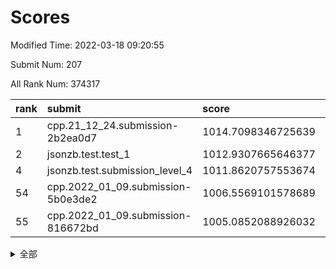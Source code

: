 # Scores

Modified Time: 2022-03-18 09:20:55

Submit Num: 207

All Rank Num: 374317

| rank |               submit               |       score        |       sigma        | pk_num |
| :--- | :--------------------------------- | :----------------- | :----------------- | :----- |
| 1    | cpp.21_12_24.submission-2b2ea0d7   | 1014.7098346725639 | 0.8403889012928756 | 7233   |
| 2    | jsonzb.test.test_1                 | 1012.9307665646377 | 0.8132930561309936 | 7228   |
| 4    | jsonzb.test.submission_level_4     | 1011.8620757553674 | 0.7932176955801764 | 7235   |
| 54   | cpp.2022_01_09.submission-5b0e3de2 | 1006.5569101578689 | 0.7322115533101671 | 7238   |
| 55   | cpp.2022_01_09.submission-816672bd | 1005.0852088926032 | 0.7245725131746511 | 7234   |


<details>
<summary>全部</summary>

| rank |                 submit                 |       score        |       sigma        | pk_num |
| :--- | :------------------------------------- | :----------------- | :----------------- | :----- |
| 1    | cpp.21_12_24.submission-2b2ea0d7       | 1014.7098346725639 | 0.8403889012928756 | 7233   |
| 2    | jsonzb.test.test_1                     | 1012.9307665646377 | 0.8132930561309936 | 7228   |
| 3    | gobigger.level_3.submission_level_3_43 | 1012.1082564225004 | 0.7595127809063951 | 7229   |
| 4    | jsonzb.test.submission_level_4         | 1011.8620757553674 | 0.7932176955801764 | 7235   |
| 5    | gobigger.level_3.submission_level_3_47 | 1011.7490478185445 | 0.7661652264669448 | 7231   |
| 6    | gobigger.level_3.submission_level_3_27 | 1011.3780432754877 | 0.7775321926279652 | 7234   |
| 7    | gobigger.level_3.submission_level_3_44 | 1011.3381598803936 | 0.7802248739029244 | 7237   |
| 8    | gobigger.level_3.submission_level_3_38 | 1011.0237817272824 | 0.7667879994429031 | 7237   |
| 9    | gobigger.level_3.submission_level_3_49 | 1010.8998962351592 | 0.764030124224565  | 7234   |
| 10   | gobigger.level_3.submission_level_3_11 | 1010.7662862141217 | 0.7634949107132837 | 7238   |
| 11   | gobigger.level_3.submission_level_3_20 | 1010.7560085132629 | 0.7704580409708696 | 7236   |
| 12   | gobigger.level_3.submission_level_3_32 | 1010.7376224295011 | 0.7648707241122288 | 7229   |
| 13   | gobigger.level_3.submission_level_3_0  | 1010.6538735667108 | 0.7528260757847103 | 7238   |
| 14   | gobigger.level_3.submission_level_3_36 | 1010.5195065414864 | 0.7800717230144496 | 7236   |
| 15   | gobigger.level_3.submission_level_3_10 | 1010.5125003677681 | 0.7764864503063343 | 7234   |
| 16   | gobigger.level_3.submission_level_3_25 | 1010.4776764074666 | 0.7638554176036333 | 7231   |
| 17   | gobigger.level_3.submission_level_3_28 | 1010.477266615659  | 0.7792511182469353 | 7238   |
| 18   | gobigger.level_3.submission_level_3_6  | 1010.443650140494  | 0.748490576013731  | 7234   |
| 19   | gobigger.level_3.submission_level_3_14 | 1010.438695937692  | 0.7461006605710927 | 7233   |
| 20   | gobigger.level_3.submission_level_3_9  | 1010.4113997071009 | 0.751829322430476  | 7236   |
| 21   | gobigger.level_3.submission_level_3_2  | 1010.3456423504181 | 0.7591628039104656 | 7236   |
| 22   | gobigger.level_3.submission_level_3_22 | 1010.3209934787686 | 0.7602140580551283 | 7231   |
| 23   | gobigger.level_3.submission_level_3_40 | 1010.2682812551185 | 0.7515183203430051 | 7230   |
| 24   | gobigger.level_3.submission_level_3_3  | 1010.2363668335631 | 0.7548434123507939 | 7233   |
| 25   | gobigger.level_3.submission_level_3_23 | 1010.2170908468001 | 0.7592379537336422 | 7234   |
| 26   | gobigger.level_3.submission_level_3_30 | 1010.2092385211189 | 0.7487854032874803 | 7235   |
| 27   | gobigger.level_3.submission_level_3_29 | 1010.1366247892621 | 0.7583839943430918 | 7232   |
| 28   | gobigger.level_3.submission_level_3_16 | 1010.098327143807  | 0.7674327919703455 | 7228   |
| 29   | gobigger.level_3.submission_level_3_42 | 1010.0519555393236 | 0.7793230108117656 | 7239   |
| 30   | gobigger.level_3.submission_level_3_33 | 1009.8628675507052 | 0.7634150699244975 | 7238   |
| 31   | gobigger.level_3.submission_level_3_17 | 1009.8340466965632 | 0.7574557617118527 | 7229   |
| 32   | gobigger.level_3.submission_level_3_15 | 1009.8253290005214 | 0.7483159280316557 | 7242   |
| 33   | gobigger.level_3.submission_level_3_4  | 1009.7587496222284 | 0.747137365210562  | 7229   |
| 34   | gobigger.level_3.submission_level_3_34 | 1009.7353296444226 | 0.7647649309962294 | 7229   |
| 35   | gobigger.level_3.submission_level_3_1  | 1009.6914043595472 | 0.7606990763983418 | 7232   |
| 36   | gobigger.level_3.submission_level_3_24 | 1009.659233781471  | 0.7528070318134942 | 7236   |
| 37   | gobigger.level_3.submission_level_3_31 | 1009.6432124999911 | 0.755873984404034  | 7229   |
| 38   | gobigger.level_3.submission_level_3_37 | 1009.6313197134731 | 0.7453243120035717 | 7235   |
| 39   | gobigger.level_3.submission_level_3_41 | 1009.5019120478414 | 0.7675151511782067 | 7229   |
| 40   | gobigger.level_3.submission_level_3_21 | 1009.4650325546415 | 0.7589665331382981 | 7232   |
| 41   | gobigger.level_3.submission_level_3_39 | 1009.4354461278215 | 0.7635362310978416 | 7230   |
| 42   | gobigger.level_3.submission_level_3_45 | 1009.4216099475359 | 0.7509296593199424 | 7233   |
| 43   | gobigger.level_3.submission_level_3_12 | 1009.3800813313212 | 0.746924347158472  | 7234   |
| 44   | gobigger.level_3.submission_level_3_5  | 1009.3670788139182 | 0.7503780633459686 | 7239   |
| 45   | gobigger.level_3.submission_level_3_19 | 1009.2190449760895 | 0.7338171371559156 | 7231   |
| 46   | gobigger.level_3.submission_level_3_48 | 1009.0941464657378 | 0.7483648556072379 | 7237   |
| 47   | gobigger.level_3.submission_level_3_18 | 1008.9700590601252 | 0.7478377767158124 | 7231   |
| 48   | gobigger.level_3.submission_level_3_46 | 1008.9321220623925 | 0.7501523637388886 | 7236   |
| 49   | gobigger.level_3.submission_level_3_35 | 1008.8426893472118 | 0.7476559481035666 | 7239   |
| 50   | gobigger.level_3.submission_level_3_7  | 1008.7803334953848 | 0.7458663274023843 | 7238   |
| 51   | gobigger.level_3.submission_level_3_13 | 1008.7381517656318 | 0.748341361546086  | 7236   |
| 52   | gobigger.level_3.submission_level_3_8  | 1008.6630813607709 | 0.7360016635897153 | 7235   |
| 53   | gobigger.level_3.submission_level_3_26 | 1008.4953104914867 | 0.7441372794060752 | 7233   |
| 54   | cpp.2022_01_09.submission-5b0e3de2     | 1006.5569101578689 | 0.7322115533101671 | 7238   |
| 55   | cpp.2022_01_09.submission-816672bd     | 1005.0852088926032 | 0.7245725131746511 | 7234   |
| 56   | gobigger.level_1.submission_level_1_25 | 1004.6950383552024 | 0.7354002982429588 | 7239   |
| 57   | gobigger.level_1.submission_level_1_38 | 1004.6950071911376 | 0.7289881991466394 | 7237   |
| 58   | gobigger.level_1.submission_level_1_43 | 1004.5221914987729 | 0.7195800874656404 | 7226   |
| 59   | gobigger.level_1.submission_level_1_26 | 1004.4545775427256 | 0.7150172841351781 | 7235   |
| 60   | gobigger.level_1.submission_level_1_20 | 1004.2245009999152 | 0.7156511808496963 | 7238   |
| 61   | gobigger.level_1.submission_level_1_28 | 1004.1904654836653 | 0.7294269309015894 | 7234   |
| 62   | gobigger.level_1.submission_level_1_27 | 1004.1848016614022 | 0.7092964642865766 | 7233   |
| 63   | gobigger.level_1.submission_level_1_12 | 1004.1263219844059 | 0.7080854569090316 | 7232   |
| 64   | gobigger.level_1.submission_level_1_17 | 1004.0486306634842 | 0.7139803940905399 | 7231   |
| 65   | gobigger.level_1.submission_level_1_42 | 1003.9496834887567 | 0.7227126807188248 | 7231   |
| 66   | gobigger.level_1.submission_level_1_30 | 1003.8604775317391 | 0.7161646328493521 | 7234   |
| 67   | gobigger.level_1.submission_level_1_40 | 1003.8434954913803 | 0.7172641419415055 | 7233   |
| 68   | gobigger.level_1.submission_level_1_11 | 1003.793893816375  | 0.7253331402428724 | 7235   |
| 69   | gobigger.level_1.submission_level_1_37 | 1003.7919791362858 | 0.7197316333093026 | 7233   |
| 70   | gobigger.level_1.submission_level_1_32 | 1003.7517755936635 | 0.7288936362116255 | 7231   |
| 71   | gobigger.level_1.submission_level_1_34 | 1003.7445110241182 | 0.7224875247911718 | 7232   |
| 72   | gobigger.level_1.submission_level_1_15 | 1003.7429697900453 | 0.7106575678599193 | 7232   |
| 73   | gobigger.level_1.submission_level_1_48 | 1003.7226367781595 | 0.7037522294908727 | 7230   |
| 74   | gobigger.level_1.submission_level_1_5  | 1003.7103658660243 | 0.7149293714475133 | 7236   |
| 75   | gobigger.level_1.submission_level_1_0  | 1003.7012782674423 | 0.7120135497576716 | 7230   |
| 76   | gobigger.level_1.submission_level_1_49 | 1003.6848802317194 | 0.7219013815871903 | 7233   |
| 77   | gobigger.level_1.submission_level_1_19 | 1003.6577508975314 | 0.7213896602636062 | 7235   |
| 78   | gobigger.level_1.submission_level_1_46 | 1003.6525961507476 | 0.7119543466373259 | 7225   |
| 79   | gobigger.level_1.submission_level_1_39 | 1003.6445478015006 | 0.722433210302933  | 7230   |
| 80   | gobigger.level_1.submission_level_1_16 | 1003.6244843859964 | 0.7109369801263453 | 7237   |
| 81   | gobigger.level_1.submission_level_1_23 | 1003.5467242103842 | 0.7158596163915919 | 7237   |
| 82   | gobigger.level_1.submission_level_1_9  | 1003.3574814614386 | 0.7111189927136821 | 7235   |
| 83   | gobigger.level_1.submission_level_1_1  | 1003.355247298766  | 0.7152932706722005 | 7234   |
| 84   | gobigger.level_1.submission_level_1_3  | 1003.2105796726803 | 0.7190382377135945 | 7233   |
| 85   | gobigger.level_1.submission_level_1_8  | 1003.1719102842545 | 0.721235351034421  | 7231   |
| 86   | gobigger.level_1.submission_level_1_45 | 1002.9711767600097 | 0.7306230450060122 | 7231   |
| 87   | gobigger.level_1.submission_level_1_2  | 1002.9113620574147 | 0.7247284360109625 | 7231   |
| 88   | gobigger.level_1.submission_level_1_13 | 1002.8663910343693 | 0.7167797120852705 | 7240   |
| 89   | gobigger.level_1.submission_level_1_44 | 1002.8591404265212 | 0.7179983436040217 | 7233   |
| 90   | gobigger.level_1.submission_level_1_6  | 1002.8502121158949 | 0.7144834991922031 | 7234   |
| 91   | gobigger.level_1.submission_level_1_36 | 1002.8293407815456 | 0.7182723350562511 | 7237   |
| 92   | gobigger.level_1.submission_level_1_33 | 1002.7785758538446 | 0.7148111351331314 | 7230   |
| 93   | gobigger.level_1.submission_level_1_21 | 1002.7044084962797 | 0.7090603504959234 | 7236   |
| 94   | gobigger.level_1.submission_level_1_47 | 1002.6475372785386 | 0.7119504017947078 | 7231   |
| 95   | gobigger.level_1.submission_level_1_24 | 1002.4920398069878 | 0.7242273290645196 | 7231   |
| 96   | gobigger.level_1.submission_level_1_18 | 1002.480140384477  | 0.7228949567942551 | 7229   |
| 97   | gobigger.level_1.submission_level_1_22 | 1002.435939437873  | 0.7210062720643811 | 7237   |
| 98   | gobigger.level_1.submission_level_1_31 | 1002.4313477527163 | 0.7171080141539666 | 7236   |
| 99   | gobigger.level_1.submission_level_1_35 | 1002.39535901517   | 0.7073139268841816 | 7229   |
| 100  | gobigger.level_1.submission_level_1_10 | 1002.3591683735401 | 0.7128119503936009 | 7234   |
| 101  | gobigger.level_1.submission_level_1_41 | 1002.345298918507  | 0.7088447562780379 | 7231   |
| 102  | gobigger.level_1.submission_level_1_4  | 1002.2947818809022 | 0.7172468561937262 | 7235   |
| 103  | gobigger.level_1.submission_level_1_14 | 1002.0906597217604 | 0.7179048756630552 | 7231   |
| 104  | gobigger.level_1.submission_level_1_7  | 1002.0163371175554 | 0.7159554096635924 | 7234   |
| 105  | gobigger.level_1.submission_level_1_29 | 1001.8416618970873 | 0.7169658644894122 | 7239   |
| 106  | gobigger.random.submission_random_45   | 997.6037850014679  | 0.7074334933631329 | 7234   |
| 107  | gobigger.random.submission_random_33   | 997.1522028971924  | 0.7211080207618236 | 7232   |
| 108  | gobigger.random.submission_random_44   | 997.1013075296896  | 0.7012358176794492 | 7233   |
| 109  | gobigger.random.submission_random_34   | 996.9684433520765  | 0.710963220868986  | 7228   |
| 110  | gobigger.random.submission_random_7    | 996.8239812643915  | 0.7110085247728272 | 7232   |
| 111  | gobigger.random.submission_random_31   | 996.812166168557   | 0.7102006405411416 | 7234   |
| 112  | gobigger.random.submission_random_42   | 996.7653758517241  | 0.7196710695451556 | 7235   |
| 113  | gobigger.random.submission_random_8    | 996.6649016163752  | 0.7017925386897881 | 7233   |
| 114  | gobigger.random.submission_random_12   | 996.5186475910117  | 0.7202746261056739 | 7232   |
| 115  | gobigger.random.submission_random_29   | 996.4876727312778  | 0.7041109273424594 | 7232   |
| 116  | gobigger.random.submission_random_14   | 996.4591942369432  | 0.712288361431651  | 7229   |
| 117  | gobigger.random.submission_random_18   | 996.3442241450257  | 0.7150735255727186 | 7232   |
| 118  | gobigger.random.submission_random_49   | 996.1961520330016  | 0.7194761152661476 | 7238   |
| 119  | gobigger.random.submission_random_24   | 996.1837812445957  | 0.7228063264769997 | 7233   |
| 120  | gobigger.random.submission_random_38   | 996.0765716468211  | 0.7111708546773109 | 7234   |
| 121  | gobigger.random.submission_random_28   | 996.0311712216846  | 0.7202454899381175 | 7231   |
| 122  | gobigger.random.submission_random_19   | 996.0266783629493  | 0.7028193073741844 | 7228   |
| 123  | gobigger.random.submission_random_9    | 996.0239675052248  | 0.7050966298582555 | 7230   |
| 124  | gobigger.random.submission_random_0    | 995.9618961639621  | 0.7178536016816482 | 7234   |
| 125  | gobigger.random.submission_random_3    | 995.9601757430668  | 0.7102060150054822 | 7233   |
| 126  | gobigger.random.submission_random_4    | 995.8860409498079  | 0.7084311780701175 | 7234   |
| 127  | gobigger.random.submission_random_46   | 995.8457622408527  | 0.712667917108133  | 7233   |
| 128  | gobigger.random.submission_random_26   | 995.844264446778   | 0.7119991193478323 | 7234   |
| 129  | gobigger.random.submission_random_17   | 995.840704399398   | 0.7209942189152624 | 7230   |
| 130  | gobigger.random.submission_random_2    | 995.840582803628   | 0.7184256155068605 | 7229   |
| 131  | gobigger.random.submission_random_27   | 995.837931515418   | 0.705527898277988  | 7228   |
| 132  | gobigger.random.submission_random_22   | 995.8027645876907  | 0.7081210656575665 | 7235   |
| 133  | gobigger.random.submission_random_5    | 995.8019029470744  | 0.7021292145881127 | 7230   |
| 134  | gobigger.random.submission_random_39   | 995.7731295496943  | 0.718498701708916  | 7227   |
| 135  | gobigger.random.submission_random_15   | 995.7537706501964  | 0.713993563062886  | 7233   |
| 136  | gobigger.random.submission_random_10   | 995.6983524334771  | 0.7082353590492378 | 7237   |
| 137  | gobigger.random.submission_random_47   | 995.6833504174532  | 0.7133878179884124 | 7229   |
| 138  | gobigger.random.submission_random_16   | 995.654926795788   | 0.724000035193175  | 7233   |
| 139  | gobigger.random.submission_random_36   | 995.6514174984255  | 0.718182042133402  | 7234   |
| 140  | gobigger.random.submission_random_23   | 995.6052403645747  | 0.7171597594632685 | 7233   |
| 141  | gobigger.random.submission_random_35   | 995.5978754832619  | 0.7107086518092011 | 7238   |
| 142  | gobigger.random.submission_random_11   | 995.5930796272719  | 0.717908175638852  | 7233   |
| 143  | gobigger.random.submission_random_40   | 995.5895354931359  | 0.7189871595956422 | 7235   |
| 144  | gobigger.random.submission_random_37   | 995.5824482587165  | 0.718092106017548  | 7233   |
| 145  | gobigger.random.submission_random_21   | 995.5361531263164  | 0.7099881546576708 | 7237   |
| 146  | gobigger.random.submission_random_32   | 995.4999303137234  | 0.7114992544337209 | 7232   |
| 147  | gobigger.random.submission_random_6    | 995.4775643525887  | 0.7130135075121857 | 7228   |
| 148  | gobigger.random.submission_random_41   | 995.466059545019   | 0.7110907425793542 | 7228   |
| 149  | gobigger.random.submission_random_30   | 995.4656696061166  | 0.7083991104445834 | 7234   |
| 150  | gobigger.random.submission_random_43   | 995.3923834584141  | 0.7126214198372859 | 7230   |
| 151  | gobigger.random.submission_random_25   | 995.2319156765739  | 0.7145972599890357 | 7229   |
| 152  | gobigger.random.submission_random_48   | 995.1757771260873  | 0.7180397586536573 | 7239   |
| 153  | gobigger.random.submission_random_20   | 994.8629373777488  | 0.7117801804569204 | 7233   |
| 154  | gobigger.random.submission_random_13   | 994.85047449383    | 0.7114890470865093 | 7237   |
| 155  | gobigger.random.submission_random_1    | 994.4237000879261  | 0.7121971648009208 | 7229   |
| 156  | gobigger.level_2.submission_level_2_22 | 994.0806539259562  | 0.7391850140482211 | 7236   |
| 157  | gobigger.level_2.submission_level_2_41 | 993.8334232424144  | 0.7188274530343082 | 7230   |
| 158  | gobigger.level_2.submission_level_2_13 | 993.6739824478009  | 0.7368157632979141 | 7232   |
| 159  | gobigger.level_2.submission_level_2_12 | 993.3212202585822  | 0.7443425490253507 | 7231   |
| 160  | gobigger.level_2.submission_level_2_46 | 993.2816039202703  | 0.7267696623505896 | 7231   |
| 161  | gobigger.level_2.submission_level_2_5  | 993.2012659169081  | 0.7408334381876625 | 7236   |
| 162  | gobigger.level_2.submission_level_2_32 | 993.1365201519055  | 0.7386017098469984 | 7228   |
| 163  | gobigger.level_2.submission_level_2_45 | 993.0971768425852  | 0.7401369892337286 | 7232   |
| 164  | gobigger.level_2.submission_level_2_20 | 993.0398890302208  | 0.7630665044015768 | 7231   |
| 165  | gobigger.level_2.submission_level_2_26 | 993.0294405346464  | 0.7295827719651709 | 7230   |
| 166  | gobigger.level_2.submission_level_2_30 | 992.7640339783115  | 0.7374926963785107 | 7232   |
| 167  | gobigger.level_2.submission_level_2_2  | 992.6725602430041  | 0.737395303537652  | 7235   |
| 168  | gobigger.level_2.submission_level_2_14 | 992.6687120061948  | 0.7505279497213715 | 7240   |
| 169  | gobigger.level_2.submission_level_2_3  | 992.6566196753155  | 0.7562471018198326 | 7235   |
| 170  | gobigger.level_2.submission_level_2_34 | 992.4511814639122  | 0.7570838602128449 | 7231   |
| 171  | gobigger.level_2.submission_level_2_48 | 992.4438457587257  | 0.7494320388612821 | 7227   |
| 172  | gobigger.level_2.submission_level_2_39 | 992.3477063554653  | 0.7436597544430292 | 7234   |
| 173  | gobigger.level_2.submission_level_2_7  | 992.3263853350815  | 0.7345213802736947 | 7234   |
| 174  | gobigger.level_2.submission_level_2_21 | 992.3149939109047  | 0.7452450021811986 | 7231   |
| 175  | gobigger.level_2.submission_level_2_36 | 992.2910483762208  | 0.7438216728082635 | 7232   |
| 176  | gobigger.level_2.submission_level_2_43 | 992.19068009756    | 0.740284573893761  | 7233   |
| 177  | gobigger.level_2.submission_level_2_49 | 992.1875625902779  | 0.7467564095192594 | 7229   |
| 178  | gobigger.level_2.submission_level_2_1  | 992.1813006125153  | 0.739810561713557  | 7229   |
| 179  | gobigger.level_2.submission_level_2_24 | 992.1045347988401  | 0.7488526093927926 | 7231   |
| 180  | gobigger.level_2.submission_level_2_29 | 992.1000727029192  | 0.7364561770629255 | 7232   |
| 181  | gobigger.level_2.submission_level_2_11 | 992.0219768055698  | 0.7398857974498765 | 7234   |
| 182  | gobigger.level_2.submission_level_2_16 | 991.8824026181437  | 0.7785066706253858 | 7231   |
| 183  | gobigger.level_2.submission_level_2_19 | 991.8597012212574  | 0.7495128567662924 | 7235   |
| 184  | gobigger.level_2.submission_level_2_9  | 991.7682579455745  | 0.7493213415649509 | 7234   |
| 185  | gobigger.level_2.submission_level_2_33 | 991.7251109615119  | 0.7604279848190234 | 7237   |
| 186  | gobigger.level_2.submission_level_2_6  | 991.7221432584199  | 0.7560819382930043 | 7233   |
| 187  | gobigger.level_2.submission_level_2_18 | 991.7114281747267  | 0.7525858502326644 | 7236   |
| 188  | gobigger.level_2.submission_level_2_42 | 991.7075729625583  | 0.7490251903688573 | 7240   |
| 189  | gobigger.level_2.submission_level_2_44 | 991.6582021690608  | 0.7735334515290953 | 7233   |
| 190  | gobigger.level_2.submission_level_2_27 | 991.5982298539628  | 0.7472903249147549 | 7234   |
| 191  | gobigger.level_2.submission_level_2_37 | 991.5164969924015  | 0.7556128797632488 | 7234   |
| 192  | gobigger.level_2.submission_level_2_47 | 991.4799377545996  | 0.7485072326718306 | 7236   |
| 193  | gobigger.level_2.submission_level_2_23 | 991.4720778584648  | 0.7509669624957372 | 7236   |
| 194  | gobigger.level_2.submission_level_2_4  | 991.4053335112426  | 0.7428884112664672 | 7233   |
| 195  | gobigger.level_2.submission_level_2_40 | 991.3652333337669  | 0.7622117907376224 | 7232   |
| 196  | gobigger.level_2.submission_level_2_10 | 991.1227850833562  | 0.7678466007258165 | 7239   |
| 197  | gobigger.level_2.submission_level_2_25 | 991.1132759686     | 0.747468843738909  | 7232   |
| 198  | gobigger.level_2.submission_level_2_28 | 991.1018156854722  | 0.7568247079618485 | 7235   |
| 199  | gobigger.level_2.submission_level_2_35 | 991.0937687007686  | 0.7584921255760104 | 7234   |
| 200  | gobigger.level_2.submission_level_2_31 | 991.081855880984   | 0.7808163723987964 | 7234   |
| 201  | gobigger.level_2.submission_level_2_8  | 991.0032720413102  | 0.7437177848767702 | 7235   |
| 202  | gobigger.level_2.submission_level_2_0  | 990.8885632176455  | 0.7460259506204451 | 7237   |
| 203  | gobigger.level_2.submission_level_2_15 | 990.8723014987874  | 0.7591315881529435 | 7237   |
| 204  | gobigger.level_2.submission_level_2_17 | 990.4737339549533  | 0.7643453847874255 | 7236   |
| 205  | gobigger.level_2.submission_level_2_38 | 989.7475295514358  | 0.7693046886474918 | 7232   |
| 206  | gobigger.none.submission_none_0        | 976.714489726674   | 1.3701626388989245 | 7231   |
| 207  | gobigger.none.submission_none_1        | 975.1289157124797  | 1.5019942225189906 | 7224   |

</details>